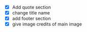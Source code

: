 - [X] Add quote section 
- [X] change title name
- [X] add footer section
- [X] give image credits of main image